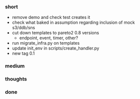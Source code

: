 ### short

- remove demo and check test creates it
- check what baked in assumption regarding inclusion of mock s3/ddb/sns
- cut down templates to pareto2 0.8 versions
  - endpoint, event, timer, other?
- run migrate_infra.py on templates
- update init_env in scripts/create_handler.py
- new tag 0.1
 
 ### medium

### thoughts

### done
